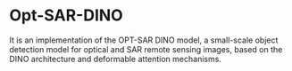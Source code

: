 # Opt-SAR-DINO
It is an implementation of the OPT-SAR DINO model, a small-scale object detection model for optical and SAR remote sensing images, based on the DINO architecture and deformable attention mechanisms.
